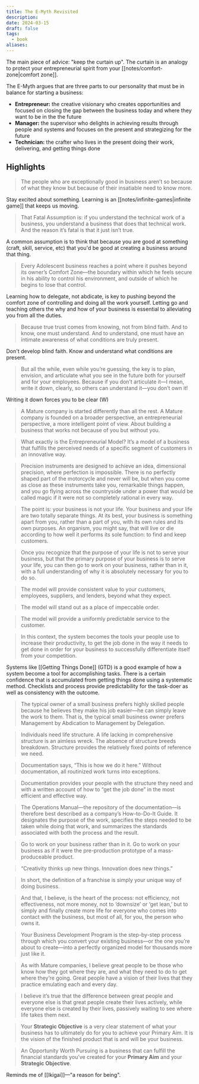 ```yaml
---
title: The E-Myth Revisited
description: 
date: 2024-03-15
draft: false
tags:
  - book
aliases:
---
```

The main piece of advice: "keep the curtain up". The curtain is an analogy to protect your entrepreneurial spirit from your [[notes/comfort-zone|comfort zone]].

The E-Myth argues that are three parts to our personality that must be in balance for starting a business:

- **Entrepreneur:** the creative visionary who creates opportunities and focused on closing the gap between the business today and where they want to be in the the future
- **Manager:** the supervisor who delights in achieving results through people and systems and focuses on the present and strategizing for the future
- **Technician:** the crafter who lives in the present doing their work, delivering, and getting things done

## Highlights

> The people who are exceptionally good in business aren’t so because of what they know but because of their insatiable need to know more.

Stay excited about something. Learning is an [[notes/infinite-games|infinite game]] that keeps us moving. 

> That Fatal Assumption is: if you understand the technical work of a business, you understand a business that does that technical work. And the reason it’s fatal is that it just isn’t true.

A common assumption is to think that because you are good at something (craft, skill, service, etc) that you'd be good at creating a business around that thing.

> Every Adolescent business reaches a point where it pushes beyond its owner’s Comfort Zone—the boundary within which he feels secure in his ability to control his environment, and outside of which he begins to lose that control.

Learning how to delegate, not abdicate, is key to pushing beyond the comfort zone of controlling and doing all the work yourself. Letting go and teaching others the why and how of your business is essential to alleviating you from all the duties.

> Because true trust comes from knowing, not from blind faith. And to know, one must understand. And to understand, one must have an intimate awareness of what conditions are truly present.

Don't develop blind faith. Know and understand what conditions are present.

> But all the while, even while you’re guessing, the key is to plan, envision, and articulate what you see in the future both for yourself and for your employees. Because if you don’t articulate it—I mean, write it down, clearly, so others can understand it—you don’t own it!

Writing it down forces you to be clear (W)

> A Mature company is started differently than all the rest. A Mature company is founded on a broader perspective, an entrepreneurial perspective, a more intelligent point of view. About building a business that works not because of you but without you.

> What exactly is the Entrepreneurial Model? It’s a model of a business that fulfills the perceived needs of a specific segment of customers in an innovative way.

> Precision instruments are designed to achieve an idea, dimensional precision, where perfection is impossible. There is no perfectly shaped part of the motorcycle and never will be, but when you come as close as these instruments take you, remarkable things happen, and you go flying across the countryside under a power that would be called magic if it were not so completely rational in every way.

> The point is: your business is not your life. Your business and your life are two totally separate things. At its best, your business is something apart from you, rather than a part of you, with its own rules and its own purposes. An organism, you might say, that will live or die according to how well it performs its sole function: to find and keep customers.

> Once you recognize that the purpose of your life is not to serve your business, but that the primary purpose of your business is to serve your life, you can then go to work on your business, rather than in it, with a full understanding of why it is absolutely necessary for you to do so.

> The model will provide consistent value to your customers, employees, suppliers, and lenders, beyond what they expect.

> The model will stand out as a place of impeccable order.

> The model will provide a uniformly predictable service to the customer.

> In this context, the system becomes the tools your people use to increase their productivity, to get the job done in the way it needs to get done in order for your business to successfully differentiate itself from your competition.

Systems like [[Getting Things Done]] (GTD) is a good example of how a system become a tool for accomplishing tasks. There is a certain confidence that is accumulated from getting things done using a systematic method. Checklists and process provide predictability for the task-doer as well as consistency with the outcome.

> The typical owner of a small business prefers highly skilled people because he believes they make his job easier—he can simply leave the work to them. That is, the typical small business owner prefers Management by Abdication to Management by Delegation.

> Individuals need life structure. A life lacking in comprehensive structure is an aimless wreck. The absence of structure breeds breakdown. Structure provides the relatively fixed points of reference we need.

> Documentation says, “This is how we do it here.” Without documentation, all routinized work turns into exceptions.

> Documentation provides your people with the structure they need and with a written account of how to “get the job done” in the most efficient and effective way.

> The Operations Manual—the repository of the documentation—is therefore best described as a company’s How-to-Do-It Guide. It designates the purpose of the work, specifies the steps needed to be taken while doing that work, and summarizes the standards associated with both the process and the result.

> Go to work on your business rather than in it. Go to work on your business as if it were the pre-production prototype of a mass-produceable product.

> “Creativity thinks up new things. Innovation does new things.”

> In short, the definition of a franchise is simply your unique way of doing business.

> And that, I believe, is the heart of the process: not efficiency, not effectiveness, not more money, not to ‘downsize’ or ‘get lean,’ but to simply and finally create more life for everyone who comes into contact with the business, but most of all, for you, the person who owns it.

> Your Business Development Program is the step-by-step process through which you convert your existing business—or the one you’re about to create—into a perfectly organized model for thousands more just like it.

> As with Mature companies, I believe great people to be those who know how they got where they are, and what they need to do to get where they’re going. Great people have a vision of their lives that they practice emulating each and every day.

> I believe it’s true that the difference between great people and everyone else is that great people create their lives actively, while everyone else is created by their lives, passively waiting to see where life takes them next.

> Your **Strategic Objective** is a very clear statement of what your business has to ultimately do for you to achieve your Primary Aim. It is the vision of the finished product that is and will be your business.

> An Opportunity Worth Pursuing is a business that can fulfill the financial standards you’ve created for your **Primary Aim** and your **Strategic Objective**.

Reminds me of [[Ikigai]]—"a reason for being".
